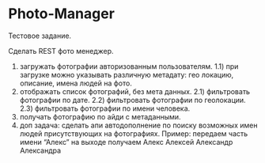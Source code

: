 # Photo-Manager
Тестовое задание.

Сделать REST фото менеджер.
1) загружать фотографии авторизованным пользователям.
  1.1) при загрузке можно указывать различную метадату: гео локацию, описание, имена людей на фото.
2) отображать список фотографий, без мета данных.
  2.1) фильтровать фотографии по дате.
  2.2) фильтровать фотографии по геолокации.
  2.3) фильтровать фотографии по имени человека.
3) получать фотографию по айди с метаданными.
4) доп задача: сделать апи автодополнение по поиску возможных имен людей присутствующих на фотографиях. 
  Пример:
  передаем часть имени “Алекс”
  на выходе получаем
  Алекс
  Алексей
  Александр
  Александра
